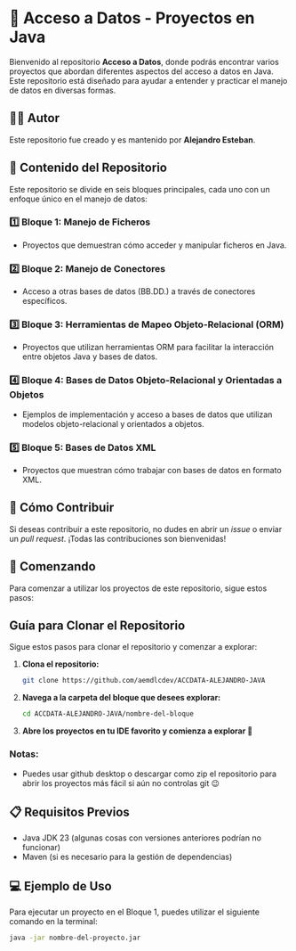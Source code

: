 # 📁 Acceso a Datos - Proyectos en Java

Bienvenido al repositorio **Acceso a Datos**, donde podrás encontrar varios proyectos que abordan diferentes aspectos del acceso a datos en Java. Este repositorio está diseñado para ayudar a entender y practicar el manejo de datos en diversas formas. 

## 👨‍💻 Autor
Este repositorio fue creado y es mantenido por **Alejandro Esteban**.

## 📂 Contenido del Repositorio

Este repositorio se divide en seis bloques principales, cada uno con un enfoque único en el manejo de datos:

### 1️⃣ Bloque 1: Manejo de Ficheros
- Proyectos que demuestran cómo acceder y manipular ficheros en Java.
  
### 2️⃣ Bloque 2: Manejo de Conectores
- Acceso a otras bases de datos (BB.DD.) a través de conectores específicos.
  
### 3️⃣ Bloque 3: Herramientas de Mapeo Objeto-Relacional (ORM)
- Proyectos que utilizan herramientas ORM para facilitar la interacción entre objetos Java y bases de datos.

### 4️⃣ Bloque 4: Bases de Datos Objeto-Relacional y Orientadas a Objetos
- Ejemplos de implementación y acceso a bases de datos que utilizan modelos objeto-relacional y orientados a objetos.

### 5️⃣ Bloque 5: Bases de Datos XML
- Proyectos que muestran cómo trabajar con bases de datos en formato XML.

## 📖 Cómo Contribuir
Si deseas contribuir a este repositorio, no dudes en abrir un *issue* o enviar un *pull request*. ¡Todas las contribuciones son bienvenidas!

## 🚀 Comenzando
Para comenzar a utilizar los proyectos de este repositorio, sigue estos pasos:

## Guía para Clonar el Repositorio

Sigue estos pasos para clonar el repositorio y comenzar a explorar:

1. **Clona el repositorio:**
   ```bash
   git clone https://github.com/aemdlcdev/ACCDATA-ALEJANDRO-JAVA
    ```
2. **Navega a la carpeta del bloque que desees explorar:**
    ```bash
   cd ACCDATA-ALEJANDRO-JAVA/nombre-del-bloque
   ```
3. **Abre los proyectos en tu IDE favorito y comienza a explorar 🎉**
    
### Notas:
- Puedes usar github desktop o descargar como zip el repositorio para abrir los proyectos más fácil si aún no controlas git 😉

## 📋 Requisitos Previos
- Java JDK 23 (algunas cosas con versiones anteriores podrían no funcionar)
- Maven (si es necesario para la gestión de dependencias)

## 💻 Ejemplo de Uso
Para ejecutar un proyecto en el Bloque 1, puedes utilizar el siguiente comando en la terminal:
```bash
java -jar nombre-del-proyecto.jar
```



